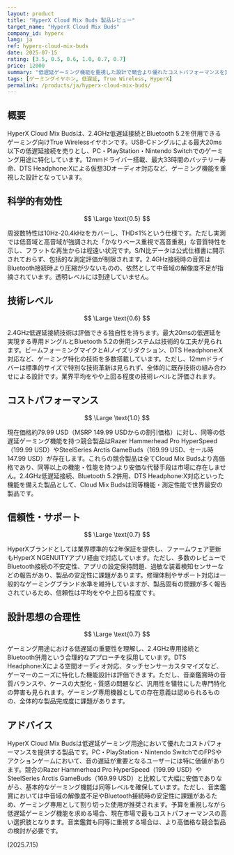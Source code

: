 ```yaml
---
layout: product
title: "HyperX Cloud Mix Buds 製品レビュー"
target_name: "HyperX Cloud Mix Buds"
company_id: hyperx
lang: ja
ref: hyperx-cloud-mix-buds
date: 2025-07-15
rating: [3.5, 0.5, 0.6, 1.0, 0.7, 0.7]
price: 12000
summary: "低遅延ゲーミング機能を重視した設計で競合より優れたコストパフォーマンスを実現"
tags: [ゲーミングイヤホン, 低遅延, True Wireless, HyperX]
permalink: /products/ja/hyperx-cloud-mix-buds/
---
```


## 概要

HyperX Cloud Mix Budsは、2.4GHz低遅延接続とBluetooth 5.2を併用できるゲーミング向けTrue Wirelessイヤホンです。USB-Cドングルによる最大20ms以下の低遅延接続を売りとし、PC・PlayStation・Nintendo Switchでのゲーミング用途に特化しています。12mmドライバー搭載、最大33時間のバッテリー寿命、DTS Headphone:Xによる仮想3Dオーディオ対応など、ゲーミング機能を重視した設計となっています。

## 科学的有効性

$$ \Large \text{0.5} $$

周波数特性は10Hz-20.4kHzをカバーし、THD≤1%という仕様です。ただし実測では低音域と高音域が強調された「かなりベース重視で高音重視」な音質特性を示し、フラットな再生からは程遠い状況です。S/N比データは公式仕様書に開示されておらず、包括的な測定評価が制限されます。2.4GHz接続時の音質はBluetooth接続時より圧縮が少ないものの、依然として中音域の解像度不足が指摘されています。透明レベルには到達していません。

## 技術レベル

$$ \Large \text{0.6} $$

2.4GHz低遅延接続技術は評価できる独自性を持ちます。最大20msの低遅延を実現する専用ドングルとBluetooth 5.2の併用システムは技術的な工夫が見られます。ビームフォーミングマイクとAIノイズリダクション、DTS Headphone:X対応など、ゲーミング特化の技術を多数搭載しています。ただし、12mmドライバーは標準的サイズで特別な技術革新は見られず、全体的に既存技術の組み合わせによる設計です。業界平均をやや上回る程度の技術レベルと評価されます。

## コストパフォーマンス

$$ \Large \text{1.0} $$

現在価格約79.99 USD（MSRP 149.99 USDからの割引価格）に対し、同等の低遅延ゲーミング機能を持つ競合製品はRazer Hammerhead Pro HyperSpeed（199.99 USD）やSteelSeries Arctis GameBuds（169.99 USD、セール時147.99 USD）が存在します。これらの競合製品は全てCloud Mix Budsより高価格であり、同等以上の機能・性能を持つより安価な代替手段は市場に存在しません。2.4GHz低遅延接続、Bluetooth 5.2併用、DTS Headphone:X対応といった機能を備えた製品として、Cloud Mix Budsは同等機能・測定性能で世界最安の製品です。

## 信頼性・サポート

$$ \Large \text{0.7} $$

HyperXブランドとしては業界標準的な2年保証を提供し、ファームウェア更新もHyperX NGENUITYアプリ経由で対応しています。ただし、多数のレビューでBluetooth接続の不安定性、アプリの設定保持問題、過敏な装着検知センサーなどの報告があり、製品の安定性に課題があります。修理体制やサポート対応は一般的なゲーミングブランド水準を維持していますが、製品固有の問題が多く報告されているため、信頼性は平均をやや上回る程度です。

## 設計思想の合理性

$$ \Large \text{0.7} $$

ゲーミング用途における低遅延の重要性を理解し、2.4GHz専用接続とBluetooth併用という合理的なアプローチを採用しています。DTS Headphone:Xによる空間オーディオ対応、タッチセンサーカスタマイズなど、ゲーマーのニーズに特化した機能設計は評価できます。ただし、音楽鑑賞時の音質バランスや、ケースの大型化・質感の問題など、汎用性を犠牲にした専門特化の弊害も見られます。ゲーミング専用機器としての存在意義は認められるものの、全体的な製品完成度に課題があります。

## アドバイス

HyperX Cloud Mix Budsは低遅延ゲーミング用途において優れたコストパフォーマンスを提供する製品です。PC・PlayStation・Nintendo SwitchでのFPSやアクションゲームにおいて、音の遅延が重要となるユーザーには特に価値があります。競合のRazer Hammerhead Pro HyperSpeed（199.99 USD）やSteelSeries Arctis GameBuds（169.99 USD）と比較して大幅に安価でありながら、基本的なゲーミング機能は同等レベルを確保しています。ただし、音楽鑑賞においては中音域の解像度不足やBluetooth接続時の安定性に課題があるため、ゲーミング専用として割り切った使用が推奨されます。予算を重視しながら低遅延ゲーミング機能を求める場合、現在市場で最もコストパフォーマンスの高い選択肢となります。音楽鑑賞も同等に重視する場合は、より高価格な競合製品の検討が必要です。

(2025.7.15)
